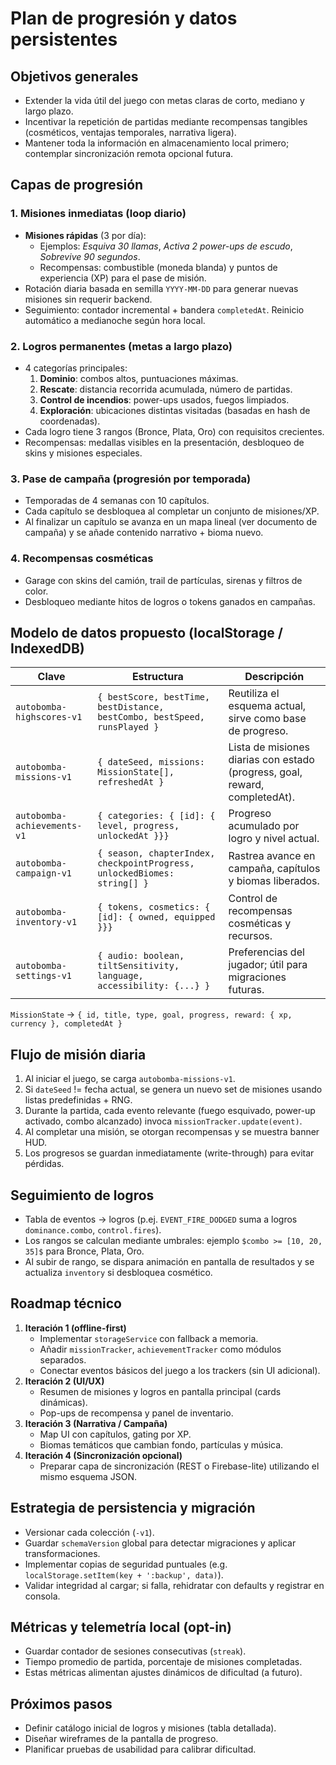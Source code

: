 # Plan de progresión y datos persistentes

## Objetivos generales

- Extender la vida útil del juego con metas claras de corto, mediano y largo plazo.
- Incentivar la repetición de partidas mediante recompensas tangibles (cosméticos, ventajas temporales, narrativa ligera).
- Mantener toda la información en almacenamiento local primero; contemplar sincronización remota opcional futura.

## Capas de progresión

### 1. Misiones inmediatas (loop diario)

- **Misiones rápidas** (3 por día):
  - Ejemplos: *Esquiva 30 llamas*, *Activa 2 power-ups de escudo*, *Sobrevive 90 segundos*.
  - Recompensas: combustible (moneda blanda) y puntos de experiencia (XP) para el pase de misión.
- Rotación diaria basada en semilla `YYYY-MM-DD` para generar nuevas misiones sin requerir backend.
- Seguimiento: contador incremental + bandera `completedAt`. Reinicio automático a medianoche según hora local.

### 2. Logros permanentes (metas a largo plazo)

- 4 categorías principales:
  1. **Dominio**: combos altos, puntuaciones máximas.
  2. **Rescate**: distancia recorrida acumulada, número de partidas.
  3. **Control de incendios**: power-ups usados, fuegos limpiados.
  4. **Exploración**: ubicaciones distintas visitadas (basadas en hash de coordenadas).
- Cada logro tiene 3 rangos (Bronce, Plata, Oro) con requisitos crecientes.
- Recompensas: medallas visibles en la presentación, desbloqueo de skins y misiones especiales.

### 3. Pase de campaña (progresión por temporada)

- Temporadas de 4 semanas con 10 capítulos.
- Cada capítulo se desbloquea al completar un conjunto de misiones/XP.
- Al finalizar un capítulo se avanza en un mapa lineal (ver documento de campaña) y se añade contenido narrativo + bioma nuevo.

### 4. Recompensas cosméticas

- Garage con skins del camión, trail de partículas, sirenas y filtros de color.
- Desbloqueo mediante hitos de logros o tokens ganados en campañas.

## Modelo de datos propuesto (localStorage / IndexedDB)

| Clave | Estructura | Descripción |
| --- | --- | --- |
| `autobomba-highscores-v1` | `{ bestScore, bestTime, bestDistance, bestCombo, bestSpeed, runsPlayed }` | Reutiliza el esquema actual, sirve como base de progreso. |
| `autobomba-missions-v1` | `{ dateSeed, missions: MissionState[], refreshedAt }` | Lista de misiones diarias con estado (progress, goal, reward, completedAt). |
| `autobomba-achievements-v1` | `{ categories: { [id]: { level, progress, unlockedAt }}}` | Progreso acumulado por logro y nivel actual. |
| `autobomba-campaign-v1` | `{ season, chapterIndex, checkpointProgress, unlockedBiomes: string[] }` | Rastrea avance en campaña, capítulos y biomas liberados. |
| `autobomba-inventory-v1` | `{ tokens, cosmetics: { [id]: { owned, equipped }}}` | Control de recompensas cosméticas y recursos. |
| `autobomba-settings-v1` | `{ audio: boolean, tiltSensitivity, language, accessibility: {...} }` | Preferencias del jugador; útil para migraciones futuras. |

`MissionState` -> `{ id, title, type, goal, progress, reward: { xp, currency }, completedAt }`

## Flujo de misión diaria

1. Al iniciar el juego, se carga `autobomba-missions-v1`.
2. Si `dateSeed` != fecha actual, se genera un nuevo set de misiones usando listas predefinidas + RNG.
3. Durante la partida, cada evento relevante (fuego esquivado, power-up activado, combo alcanzado) invoca `missionTracker.update(event)`.
4. Al completar una misión, se otorgan recompensas y se muestra banner HUD.
5. Los progresos se guardan inmediatamente (write-through) para evitar pérdidas.

## Seguimiento de logros

- Tabla de eventos -> logros (p.ej. `EVENT_FIRE_DODGED` suma a logros `dominance.combo`, `control.fires`).
- Los rangos se calculan mediante umbrales: ejemplo `$combo >= [10, 20, 35]$` para Bronce, Plata, Oro.
- Al subir de rango, se dispara animación en pantalla de resultados y se actualiza `inventory` si desbloquea cosmético.

## Roadmap técnico

1. **Iteración 1 (offline-first)**
   - Implementar `storageService` con fallback a memoria.
   - Añadir `missionTracker`, `achievementTracker` como módulos separados.
   - Conectar eventos básicos del juego a los trackers (sin UI adicional).
2. **Iteración 2 (UI/UX)**
   - Resumen de misiones y logros en pantalla principal (cards dinámicas).
   - Pop-ups de recompensa y panel de inventario.
3. **Iteración 3 (Narrativa / Campaña)**
   - Map UI con capítulos, gating por XP.
   - Biomas temáticos que cambian fondo, partículas y música.
4. **Iteración 4 (Sincronización opcional)**
   - Preparar capa de sincronización (REST o Firebase-lite) utilizando el mismo esquema JSON.

## Estrategia de persistencia y migración

- Versionar cada colección (`-v1`).
- Guardar `schemaVersion` global para detectar migraciones y aplicar transformaciones.
- Implementar copias de seguridad puntuales (e.g. `localStorage.setItem(key + ':backup', data)`).
- Validar integridad al cargar; si falla, rehidratar con defaults y registrar en consola.

## Métricas y telemetría local (opt-in)

- Guardar contador de sesiones consecutivas (`streak`).
- Tiempo promedio de partida, porcentaje de misiones completadas.
- Estas métricas alimentan ajustes dinámicos de dificultad (a futuro).

## Próximos pasos

- Definir catálogo inicial de logros y misiones (tabla detallada).
- Diseñar wireframes de la pantalla de progreso.
- Planificar pruebas de usabilidad para calibrar dificultad.
